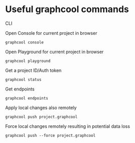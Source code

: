 # Useful graphcool commands

CLI

Open Console for current project in browser

```shell
graphcool console
```

Open Playground for current project in browser

```shell
graphcool playground
```

Get a project ID/Auth token

```shell
graphcool status
```

Get endpoints

```shell
graphcool endpoints
```

Apply local changes also remotely

```shell
graphcool push project.graphcool
```

Force local changes remotely resulting in potential data loss

```shell
graphcool push --force project.graphcool
```